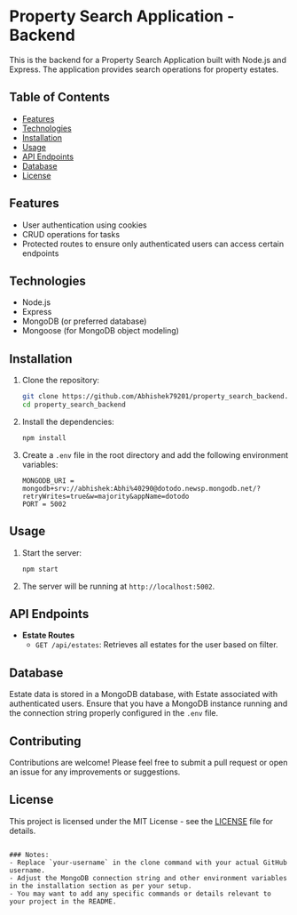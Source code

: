 # Property Search Application - Backend

This is the backend for a Property Search Application built with Node.js and Express. The application provides search operations for property estates.

## Table of Contents

- [Features](#features)
- [Technologies](#technologies)
- [Installation](#installation)
- [Usage](#usage)
- [API Endpoints](#api-endpoints)
- [Database](#database)
- [License](#license)

## Features

- User authentication using cookies
- CRUD operations for tasks
- Protected routes to ensure only authenticated users can access certain endpoints

## Technologies

- Node.js
- Express
- MongoDB (or preferred database)
- Mongoose (for MongoDB object modeling)

## Installation

1. Clone the repository:
   ```bash
   git clone https://github.com/Abhishek79201/property_search_backend.git
   cd property_search_backend
   ```


2. Install the dependencies:

   ```bash
   npm install
   ```

3. Create a `.env` file in the root directory and add the following environment variables:
   ```plaintext
   MONGODB_URI = mongodb+srv://abhishek:Abhi%40290@dotodo.newsp.mongodb.net/?retryWrites=true&w=majority&appName=dotodo
   PORT = 5002
   ```

## Usage

1. Start the server:

   ```bash
   npm start
   ```

2. The server will be running at `http://localhost:5002`.

## API Endpoints

- **Estate Routes**
  - `GET /api/estates`: Retrieves all estates for the user based on filter.

## Database

Estate data is stored in a MongoDB database, with Estate associated with authenticated users. Ensure that you have a MongoDB instance running and the connection string properly configured in the `.env` file.

## Contributing

Contributions are welcome! Please feel free to submit a pull request or open an issue for any improvements or suggestions.

## License

This project is licensed under the MIT License - see the [LICENSE](LICENSE) file for details.

```

### Notes:
- Replace `your-username` in the clone command with your actual GitHub username.
- Adjust the MongoDB connection string and other environment variables in the installation section as per your setup.
- You may want to add any specific commands or details relevant to your project in the README.
```
